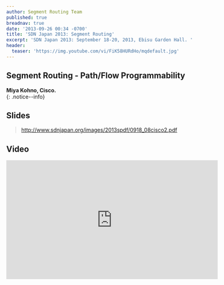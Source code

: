```yaml
---
author: Segment Routing Team
published: true
breadnav: true
date: '2013-09-26 00:34 -0700'
title: 'SDN Japan 2013: Segment Routing'
excerpt: 'SDN Japan 2013: September 18-20, 2013, Ebisu Garden Hall. '
header:
  teaser: 'https://img.youtube.com/vi/FiK58HURdHo/mqdefault.jpg'
---
```

## Segment Routing - Path/Flow Programmability  

**Miya Kohno, Cisco.**  
{: .notice--info}

## Slides  

><http://www.sdnjapan.org/images/2013spdf/0918_08cisco2.pdf>

## Video  

<iframe width="560" height="315" src="https://www.youtube.com/embed/FiK58HURdHo" frameborder="0" allowfullscreen></iframe>



